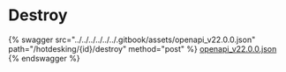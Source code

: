 # Destroy

{% swagger src="../../../../../../.gitbook/assets/openapi_v22.0.0.json" path="/hotdesking/{id}/destroy" method="post" %}
[openapi_v22.0.0.json](../../../../../../.gitbook/assets/openapi_v22.0.0.json)
{% endswagger %}

